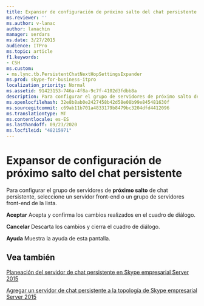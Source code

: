 ```yaml
---
title: Expansor de configuración de próximo salto del chat persistente
ms.reviewer: ''
ms.author: v-lanac
author: lanachin
manager: serdars
ms.date: 3/27/2015
audience: ITPro
ms.topic: article
f1.keywords:
- CSH
ms.custom:
- ms.lync.tb.PersistentChatNextHopSettingsExpander
ms.prod: skype-for-business-itpro
localization_priority: Normal
ms.assetid: 91423153-746a-4f8a-9c7f-4102d3fdbb8a
description: Para configurar el grupo de servidores de próximo salto de chat persistente, seleccione un servidor front-end o un grupo de servidores front-end de la lista.
ms.openlocfilehash: 32e8b8ab0e2427458b42d58e08b99e845481630f
ms.sourcegitcommit: c69ab11b701a4833179b8479bc3204dfd4412096
ms.translationtype: MT
ms.contentlocale: es-ES
ms.lasthandoff: 09/23/2020
ms.locfileid: "48215971"
---
```

# <a name="persistent-chat-next-hop-settings-expander"></a>Expansor de configuración de próximo salto del chat persistente
 
Para configurar el grupo de servidores de **próximo salto** de chat persistente, seleccione un servidor front-end o un grupo de servidores front-end de la lista.
  
 **Aceptar** Acepta y confirma los cambios realizados en el cuadro de diálogo.
  
 **Cancelar** Descarta los cambios y cierra el cuadro de diálogo.
  
 **Ayuda** Muestra la ayuda de esta pantalla.
  
## <a name="see-also"></a>Vea también

[Planeación del servidor de chat persistente en Skype empresarial Server 2015](../../plan-your-deployment/persistent-chat-server/persistent-chat-server.md)
  
[Agregar un servidor de chat persistente a la topología de Skype empresarial Server 2015](../../deploy/deploy-persistent-chat-server/add-persistent-chat-server.md)
